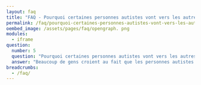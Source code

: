 ```yaml
---
layout: faq
title: "FAQ - Pourquoi certaines personnes autistes vont vers les autres et socialisent certaines fois tandis qu'à d'autres moments elles ne le font pas ?"
permalink: /faq/pourquoi-certaines-personnes-autistes-vont-vers-les-autres-et-socialisent-certaines-fois-tandis-qu-a-d-autres-moments-elles-ne-le-font-pas
oembed_image: /assets/pages/faq/opengraph. png
modules:
  - iframe
question: 
  number: 5
  question: "Pourquoi certaines personnes autistes vont vers les autres et socialisent certaines fois tandis qu'à d'autres moments elles ne le font pas ?"
  answer: "Beaucoup de gens croient au fait que les personnes autistes ne veulent pas socialiser ou être avec les autres (en d'autres termes, qu'elles veulent être « dans leur bulle »). Beaucoup de personnes autistes veulent socialiser, c'est juste qu'il y a trop de « règles » à respecter. Cela peut générer de l'anxiété d'apprendre et d'appliquer toutes ces règles. Pensez au moment où vous avez rencontré de nouveaux amis ou rejoint une association. Cela vous a demandé du temps avant de vous sentir à l'aise. Pour les personnes autistes, il y a également des difficultés qui peuvent être :L'environnement sensoriel ;Avoir déjà essayé de socialiser dans une situation similaire et avoir l'impression d'avoir échoué ;La mauvaise compréhension dans la conversation ;La peur de faire un commentaire inapproprié sans s'en rendre compte. "
breadcrumbs:
  - /faq/
---
```


